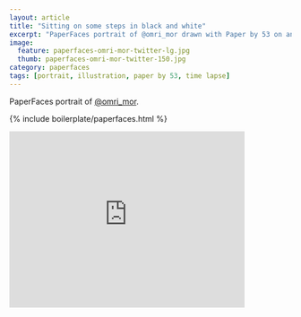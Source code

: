 ```yaml
---
layout: article
title: "Sitting on some steps in black and white"
excerpt: "PaperFaces portrait of @omri_mor drawn with Paper by 53 on an iPad."
image: 
  feature: paperfaces-omri-mor-twitter-lg.jpg
  thumb: paperfaces-omri-mor-twitter-150.jpg
category: paperfaces
tags: [portrait, illustration, paper by 53, time lapse]
---
```


PaperFaces portrait of [@omri_mor](http://twitter.com/omri_mor).

{% include boilerplate/paperfaces.html %}

<iframe width="420" height="315" src="http://www.youtube.com/embed/c2sYfotHIl0" frameborder="0"> </iframe>
